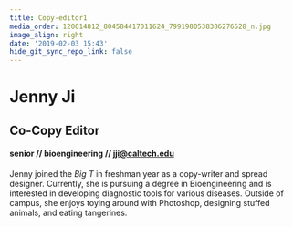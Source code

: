 ```yaml
---
title: Copy-editor1
media_order: 120014812_804584417011624_7991980538386276528_n.jpg
image_align: right
date: '2019-02-03 15:43'
hide_git_sync_repo_link: false
---
```


# Jenny Ji
## Co-Copy Editor
#### senior // bioengineering // [jji@caltech.edu](mailto:jji@caltech.edu)

Jenny joined the _Big T_ in freshman year as a copy-writer and spread designer. Currently, she is pursuing a degree in Bioengineering and is interested in developing diagnostic tools for various diseases. Outside of campus, she enjoys toying around with Photoshop, designing stuffed animals, and eating tangerines.